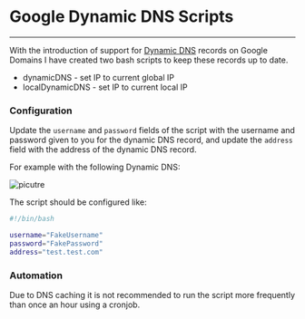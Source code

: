 # Google Dynamic DNS Scripts

---

With the introduction of support for [Dynamic DNS](https://support.google.com/domains/answer/6147083?hl=en) records on Google Domains I have created two bash scripts to keep these records up to date.

* dynamicDNS - set IP to current global IP
* localDynamicDNS - set IP to current local IP

### Configuration

Update the `username` and `password` fields of the script with the username and password given to you for the dynamic DNS record, and update the `address` field with the address of the dynamic DNS record.

For example with the following Dynamic DNS:

![picutre](https://i.imgur.com/ONC1GfE.png)

The script should be configured like:

```bash
#!/bin/bash

username="FakeUsername"
password="FakePassword"
address="test.test.com"
```

### Automation

Due to DNS caching it is not recommended to run the script more frequently than once an hour using a cronjob.

